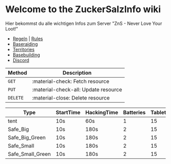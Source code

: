 # Welcome to the ZuckerSalzInfo wiki

Hier bekommst du alle wichtigen Infos zum Server "ZnS - Never Love Your Loot!"

* [Regeln](rules_de) | [Rules](rules_en)
* [Baseraiding](baseraiding)
* [Territories](territories)
* [Basebuilding](https://www.youtube.com/watch?v=sJ12PxSZo7s)
* [Discord](https://discord.zuckerundsalz.xyz)

| Method      | Description                          |
| ----------- | ------------------------------------ |
| `GET`       | :material-check:     Fetch resource  |
| `PUT`       | :material-check-all: Update resource |
| `DELETE`    | :material-close:     Delete resource |

| Type              | StartTime  | HackingTime  | Batteries  | TabletDamage  | ChanceOfInterrupt  |
|------------------ |----------- |------------- |----------- |-------------- |------------------- |
| tent              | 10s        | 60s          | 1          | 15            | 0.00005            |
| Safe_Big          | 10s        | 180s         | 2          | 15            | 0.005              |
| Safe_Big_Green    | 10s        | 180s         | 2          | 15            | 0.005              |
| Safe_Small        | 10s        | 180s         | 2          | 15            | 0.005              |
| Safe_Small_Green  | 10s        | 180s         | 2          | 15            | 0.005              |